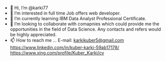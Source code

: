 - 👋 Hi, I’m @karki77
- 👀 I’m interested in full time Job offers web developer.
- 🌱 I’m currently learning IBM Data Analyst Professional Certificate.
- 💞️ I’m looking to collaborate with comapnies which could provide me the opportunities in the field of Data Science. Any contacts and refers would be highly appreciated.
- 📫 How to reach me ...
 E-mail: karkikuber5@gmail.com
 https://www.linkedin.com/in/kuber-karki-59ab17178/
 https://www.xing.com/profile/Kuber_Karki/cv
